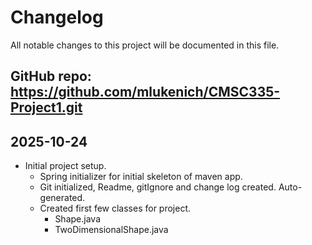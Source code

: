 # Changelog

All notable changes to this project will be documented in this file.

## GitHub repo: https://github.com/mlukenich/CMSC335-Project1.git

## 2025-10-24

- Initial project setup.
  - Spring initializer for initial skeleton of maven app.
  - Git initialized, Readme, gitIgnore and change log created. Auto-generated.
  - Created first few classes for project.
    - Shape.java
    - TwoDimensionalShape.java
